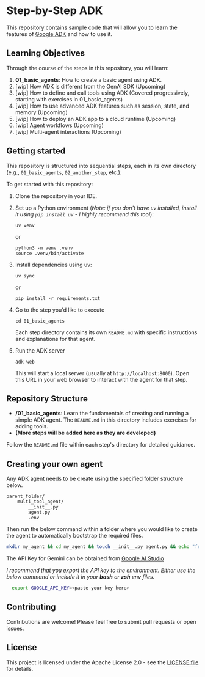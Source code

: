 # Step-by-Step ADK

This repository contains sample code that will allow you to learn the features of [Google ADK](https://google.github.io/adk-docs/) and how to use it.

## Learning Objectives

Through the course of the steps in this repository, you will learn:

1. **01_basic_agents**: How to create a basic agent using ADK.
2. [wip] How ADK is different from the GenAI SDK (Upcoming)
3. [wip] How to define and call tools using ADK (Covered progressively, starting with exercises in 01_basic_agents)
4. [wip] How to use advanced ADK features such as session, state, and memory (Upcoming)
5. [wip] How to deploy an ADK app to a cloud runtime (Upcoming)
6. [wip] Agent workflows (Upcoming)
7. [wip] Multi-agent interactions (Upcoming)

## Getting started

This repository is structured into sequential steps, each in its own directory (e.g., `01_basic_agents`, `02_another_step`, etc.).

To get started with this repository:

1. Clone the repository in your IDE.
2. Set up a Python environment (_Note: if you don't have `uv` installed, install it using `pip install uv` - I highly recommend this tool_):

    ```shell
    uv venv
    ```

    or

    ```shell
    python3 -m venv .venv
    source .venv/bin/activate
    ```

3. Install dependencies using uv:

    ```shell
    uv sync
    ```

     or

     ```shell
     pip install -r requirements.txt
    ```

4. Go to the step you'd like to execute

    ```shell
    cd 01_basic_agents
    ```

    Each step directory contains its own `README.md` with specific instructions and explanations for that agent.

5. Run the ADK server

    ```shell
    adk web
    ```

    This will start a local server (usually at `http://localhost:8000`). Open this URL in your web browser to interact with the agent for that step.

## Repository Structure

* **/01_basic_agents**: Learn the fundamentals of creating and running a simple ADK agent. The `README.md` in this directory includes exercises for adding tools.
* **(More steps will be added here as they are developed)**

Follow the `README.md` file within each step's directory for detailed guidance.

## Creating your own agent

Any ADK agent needs to be create using the specified folder structure below.

```shell
parent_folder/
    multi_tool_agent/
        __init__.py
        agent.py
        .env
```

Then run the below command within a folder where you would like to create the agent to automatically bootstrap the required files.

``` bash
mkdir my_agent && cd my_agent && touch __init__.py agent.py && echo "from . import agent" >> __init__.py && touch .env && echo "GOOGLE_GENAI_USE_VERTEXAI=FALSE" >> .env && echo "GOOGLE_API_KEY=<paste your key here>" >> .env
```

The API Key for Gemini can be obtained from [Google AI Studio](https://aistudio.google.com/app/apikey)

_I recommend that you export the API key to the environment. Either use the below command or include it in your **bash** or **zsh** env files._

```bash
  export GOOGLE_API_KEY=<paste your key here>
```

## Contributing

Contributions are welcome! Please feel free to submit pull requests or open issues.

## License

This project is licensed under the Apache License 2.0 - see the [LICENSE file](LICENSE) for details.
